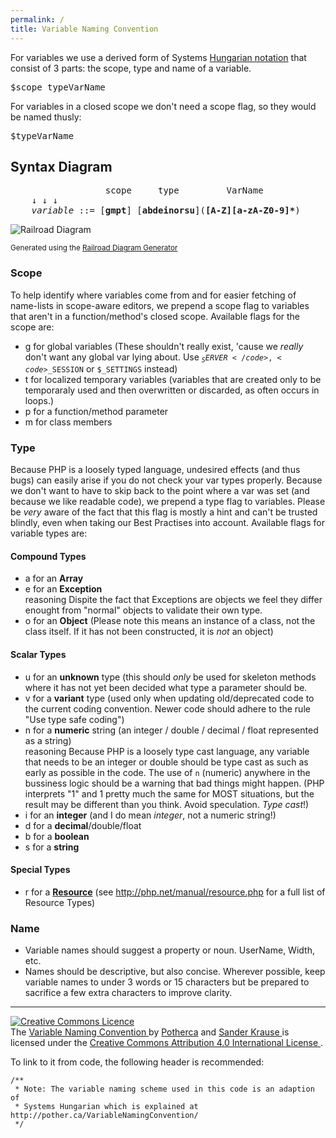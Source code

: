 ```yaml
---
permalink: /
title: Variable Naming Convention
---
```


For variables we use a derived form of Systems [Hungarian notation]
that consist of 3 parts: the scope, type and name of a variable.

<pre class="">$<span class="small scope">scope_</span><span class="small type">type</span>VarName</pre>

For variables in a closed scope we don't need a scope flag, so
they would be named thusly:
<pre class="">$<span class="small type">type</span>VarName</pre>

##  Syntax Diagram
<pre>
                  scope     type         VarName
    &darr; &darr; &darr;
    <em>variable</em> ::= [<strong>gmpt</strong>]_[<strong>abdeinorsu</strong>](<strong>[A-Z][a-zA-Z0-9]*</strong>)
</pre>


![Railroad Diagram][Railroad Diagram]

<sup>Generated using the [Railroad Diagram Generator]</sup>

### Scope

To help identify where variables come from and for easier
fetching of name-lists in scope-aware editors, we prepend a
scope flag to variables that aren't in a function/method's closed scope.
Available flags for the scope are:

- <span class="main">g</span> for global variables <span
        class="small">(These shouldn't really exist, 'cause we <em>really</em>
    don't want any global var lying about. Use <code>$_SERVER</code>, <code>$_SESSION</code> or <code>$_SETTINGS</code>
    instead) </span>
- <span class="main">t</span> for localized temporary variables
  <span class="small">(variables that are created only to be
  temporaraly used and then overwritten or discarded, as often occurs in
  loops.)
- <span class="main">p</span> for a function/method parameter
- <span class="main">m</span> for class members

### Type

Because PHP is a loosely typed language, undesired effects (and
thus bugs) can easily arise if you do not check your var types properly.
Because we don't want to have to skip back to the point where a var was
set (and because we like readable code), we prepend a type flag to
variables. Please be <em>very</em> aware of the fact that this flag is
mostly a <span class="">hint</span> and can't be trusted blindly,
even when taking our Best Practises into account. Available flags for
variable types are:

#### Compound Types

- <span class="main">a</span> for an <strong>Array</strong>
- <span class="main">e</span> for an <strong>Exception</strong>
  <div class="reasoning"><span class="handle">reasoning</span>
  <span>
  Dispite the fact that Exceptions are objects we feel they differ
  enought from "normal" objects to validate their own type.
  </span>
  </div>
- <span class="main">o</span> for an <strong>Object</strong> <span
  class="small">(Please
  note this means an instance of a class, not the class itself. If it has
  not been constructed, it is <em>not</em> an object)</span>

#### Scalar Types

- <span class="main">u</span> for an
    <strong>unknown</strong> type <span
        class="small">(this should <em>only</em> be used for skeleton
    methods where it has not yet been decided what type a parameter should
    be.</span>
- <span class="main">v</span> for a
    <strong>variant</strong> type <span
        class="small">(used only when updating old/deprecated code to
    the current coding convention. Newer code should adhere to the rule
    "Use type safe coding") </span>
- <span class="main">n</span> for a <strong>numeric</strong> string (an
                                integer /
                                double / decimal / float represented as a
                                string)
    <div class="reasoning"><span class="handle">reasoning</span> <span>Because
    PHP is a loosely type cast language, any variable that needs to be an
    integer or double should be type cast as such as early as possible in the
    code. The use of <code>n</code> (numeric) anywhere in the bussiness logic
    should be a warning that bad things might happen. (PHP interprets "1" and 1
    pretty much the same for MOST situations, but the result may be different
    than you think. Avoid speculation. <em>Type cast</em>!)</span></div>
- <span class="main">i</span> for an <strong>integer</strong> <span
        class="small">(and
    I do mean <em>integer</em>, not a numeric string!)</span>
- <span class="main">d</span> for a <strong>decimal</strong>/double/float
- <span class="main">b</span> for a <strong>boolean</strong>
- <span class="main">s</span> for a <strong>string</strong>

#### Special Types

- <span class="main">r</span> for a <a
    href="http://php.net/manual/language.types.resource.php"><strong>Resource</strong></a>
<span class="small">(see <a
        href="http://php.net/manual/resource.php">http://php.net/manual/resource.php</a>
for a full list of Resource Types)</span>

### Name

- <span class="">Variable names should suggest a
property or noun.</span> UserName, Width, etc.
- <span class="">Names should be descriptive, but
also concise.</span> Wherever possible, keep variable names to under 3 
words or 15 characters but be prepared to sacrifice a few extra 
characters to improve clarity.


---

<p class="created-by">
    <a rel="license" href="http://creativecommons.org/licenses/by/4.0/">
        <img alt="Creative Commons Licence" style="border-width:0" src="http://i.creativecommons.org/l/by/4.0/88x31.png" />
    </a><br />
    The <span xmlns:dct="http://purl.org/dc/terms/" href="http://purl.org/dc/dcmitype/Text" property="dct:title" rel="dct:type">
        <a xmlns:dct="http://purl.org/dc/terms/" href="http://pother.ca/VariableNamingConvention/" rel="dct:source">
            Variable Naming Convention
        </a>
    </span> by
    <a xmlns:cc="http://creativecommons.org/ns#" property="cc:attributionName" rel="cc:attributionURL"
       href="http://pother.ca/" class="potherca"
    >Potherca</a> and
    <a xmlns:cc="http://creativecommons.org/ns#" href="https://twitter.com/sanderkrause" property="cc:attributionName" rel="cc:attributionURL">
        Sander Krause
    </a> is licensed under the
    <a rel="license" href="http://creativecommons.org/licenses/by/4.0/">
        Creative Commons Attribution 4.0 International License
    </a>
    .
</p>

To link to it from code, the following header is recommended:

    /**
     * Note: The variable naming scheme used in this code is an adaption of 
     * Systems Hungarian which is explained at http://pother.ca/VariableNamingConvention/
     */

[Hungarian notation]: http://en.wikipedia.org/wiki/Hungarian_notation
[Railroad Diagram Generator]: http://bottlecaps.de/rr/ui
[Railroad Diagram]: http://pother.ca/VariableNamingConvention/syntax-diagram.svg
